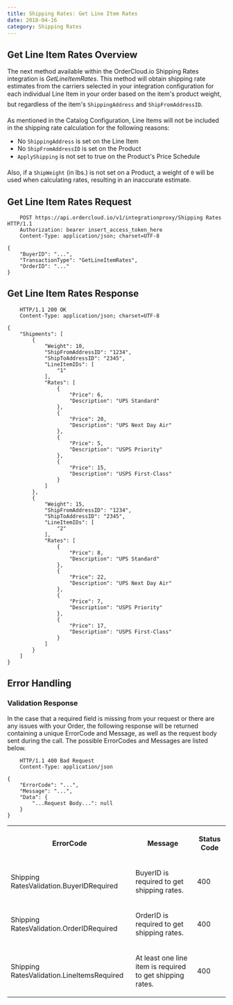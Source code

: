 ```yaml
---
title: Shipping Rates: Get Line Item Rates
date: 2018-04-16
category: Shipping Rates
---
```



##  Get Line Item Rates Overview

The next method available within the OrderCloud.io Shipping Rates integration
is _GetLineItemRates_. This method will obtain shipping rate estimates from
the carriers selected in your integration configuration for each individual
Line Item in your order based on the item's product weight, but regardless
of the item's `ShippingAddress` and `ShipFromAddressID`.

As mentioned in the Catalog Configuration, Line Items will not be included in
the shipping rate calculation for the following reasons:

  * No `ShippingAddress` is set on the Line Item
  * No `ShipFromAddressID` is set on the Product
  * `ApplyShipping` is not set to true on the Product's Price Schedule

Also, if a `ShipWeight` (in lbs.) is not set on a Product, a weight of `0`
will be used when calculating rates, resulting in an inaccurate estimate.

##  Get Line Item Rates Request



```
    POST https://api.ordercloud.io/v1/integrationproxy/Shipping Rates HTTP/1.1
    Authorization: bearer insert_access_token_here
    Content-Type: application/json; charset=UTF-8
```

```    
{
    "BuyerID": "...",
    "TransactionType": "GetLineItemRates",
    "OrderID": "..."
}
```

##  Get Line Item Rates Response



```
    HTTP/1.1 200 OK
    Content-Type: application/json; charset=UTF-8
```

```    
{
    "Shipments": [
        {
            "Weight": 10,
            "ShipFromAddressID": "1234",
            "ShipToAddressID": "2345",
            "LineItemIDs": [
                "1"
            ],
            "Rates": [
                {
                    "Price": 6,
                    "Description": "UPS Standard"
                },
                {
                    "Price": 20,
                    "Description": "UPS Next Day Air"
                },
                {
                    "Price": 5,
                    "Description": "USPS Priority"
                },
                {
                    "Price": 15,
                    "Description": "USPS First-Class"
                }
            ]
        },
        {
            "Weight": 15,
            "ShipFromAddressID": "1234",
            "ShipToAddressID": "2345",
            "LineItemIDs": [
                "2"
            ],
            "Rates": [
                {
                    "Price": 8,
                    "Description": "UPS Standard"
                },
                {
                    "Price": 22,
                    "Description": "UPS Next Day Air"
                },
                {
                    "Price": 7,
                    "Description": "USPS Priority"
                },
                {
                    "Price": 17,
                    "Description": "USPS First-Class"
                }
            ]
        }
    ]
}
```

##  Error Handling

### Validation Response

In the case that a required field is missing from your request or there are
any issues with your Order, the following response will be returned containing
a unique ErrorCode and Message, as well as the request body sent during the
call. The possible ErrorCodes and Messages are listed below.



```
    HTTP/1.1 400 Bad Request
    Content-Type: application/json
```

```   
{
    "ErrorCode": "...",
    "Message": "...",
    "Data": {
        "...Request Body...": null
    }
}
```

  
<table>  
<tr>  
<th>

ErrorCode

</th>  
<th>

Message

</th>  
<th>

Status Code

</th> </tr>  
<tr>  
<td>

Shipping RatesValidation.BuyerIDRequired

</td>  
<td>

BuyerID is required to get shipping rates.

</td>  
<td>

400

</td> </tr>  
<tr>  
<td>

Shipping RatesValidation.OrderIDRequired

</td>  
<td>

OrderID is required to get shipping rates.

</td>  
<td>

400

</td> </tr>  
<tr>  
<td>

Shipping RatesValidation.LineItemsRequired

</td>  
<td>

At least one line item is required to get shipping rates.

</td>  
<td>

400

</td> </tr> </table>



